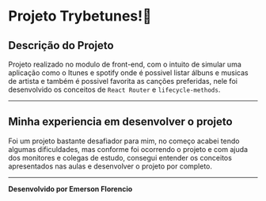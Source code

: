 # Projeto Trybetunes!🎼️
<!-- Olá, Tryber!
Esse é apenas um arquivo inicial para o README do seu projeto.
É essencial que você preencha esse documento por conta própria, ok?
Não deixe de usar nossas dicas de escrita de README de projetos, e deixe sua criatividade brilhar!
:warning: IMPORTANTE: você precisa deixar nítido:
- quais arquivos/pastas foram desenvolvidos por você; 
- quais arquivos/pastas foram desenvolvidos por outra pessoa estudante;
- quais arquivos/pastas foram desenvolvidos pela Trybe.
-->
## Descrição do Projeto

Projeto realizado no modulo de front-end, com o intuito de simular uma aplicação como o Itunes e spotify onde é possivel listar álbuns e musicas de artista e também é possivel favorita as canções preferidas, nele foi desenvolvido os conceitos de `React Router` e `lifecycle-methods`.

---

## Minha experiencia em desenvolver o projeto

Foi um projeto bastante desafiador para mim, no começo acabei tendo algumas dificuldades, mas conforme foi ocorrendo o projeto e com ajuda dos monitores e colegas de estudo, consegui entender os conceitos apresentados nas aulas e desenvolver o projeto por completo.

---

<strong>Desenvolvido por Emerson Florencio</strong>